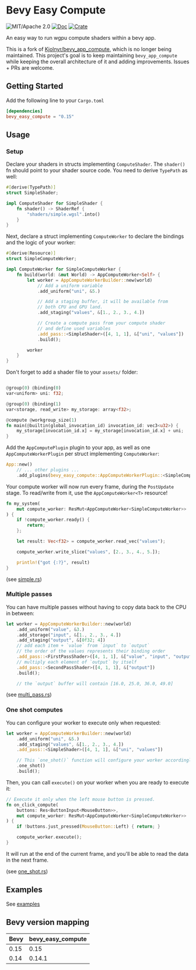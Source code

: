 # Bevy Easy Compute

![MIT/Apache 2.0](https://img.shields.io/badge/license-MIT%2FApache-blue.svg)
[![Doc](https://docs.rs/bevy_easy_compute/badge.svg)](https://docs.rs/bevy_easy_compute)
[![Crate](https://img.shields.io/crates/v/bevy_easy_compute.svg)](https://crates.io/crates/bevy_easy_compute)

An easy way to run wgpu compute shaders within a bevy app.

This is a fork of [Kjolnyr/bevy_app_compute](https://github.com/Kjolnyr/bevy_app_compute), which is no longer being maintained. This project's goal is to keep maintaining `bevy_app_compute` while keeping the overall architecture of it and adding improvements. Issues + PRs are welcome.

## Getting Started

Add the following line to your `Cargo.toml`

```toml
[dependencies]
bevy_easy_compute = "0.15"
```

## Usage

### Setup

Declare your shaders in structs implementing `ComputeShader`. The `shader()` fn should point to your shader source code.
You need to derive `TypePath` as well:

```rust
#[derive(TypePath)]
struct SimpleShader;

impl ComputeShader for SimpleShader {
    fn shader() -> ShaderRef {
        "shaders/simple.wgsl".into()
    }
}
```

Next, declare a struct implementing `ComputeWorker` to declare the bindings and the logic of your worker:

```rust
#[derive(Resource)]
struct SimpleComputeWorker;

impl ComputeWorker for SimpleComputeWorker {
    fn build(world: &mut World) -> AppComputeWorker<Self> {
        let worker = AppComputeWorkerBuilder::new(world)
            // Add a uniform variable
            .add_uniform("uni", &5.)

            // Add a staging buffer, it will be available from
            // both CPU and GPU land.
            .add_staging("values", &[1., 2., 3., 4.])

            // Create a compute pass from your compute shader
            // and define used variables
            .add_pass::<SimpleShader>([4, 1, 1], &["uni", "values"])
            .build();

        worker
    }
}

```

Don't forget to add a shader file to your `assets/` folder:

```rust

@group(0) @binding(0)
var<uniform> uni: f32;

@group(0) @binding(1)
var<storage, read_write> my_storage: array<f32>;

@compute @workgroup_size(1)
fn main(@builtin(global_invocation_id) invocation_id: vec3<u32>) {
    my_storage[invocation_id.x] = my_storage[invocation_id.x] + uni;
}
```

Add the `AppComputePlugin` plugin to your app, as well as one `AppComputeWorkerPlugin` per struct implementing `ComputeWorker`:

```rust
App::new()
    // ... other plugins ...
    .add_plugins(bevy_easy_compute::AppComputeWorkerPlugin::<SimpleComputeWorker>::default());
```

Your compute worker will now run every frame, during the `PostUpdate` stage. To read/write from it, use the `AppComputeWorker<T>` resource!

```rust
fn my_system(
    mut compute_worker: ResMut<AppComputeWorker<SimpleComputeWorker>>
) {
    if !compute_worker.ready() {
        return;
    };

    let result: Vec<f32> = compute_worker.read_vec("values");

    compute_worker.write_slice("values", [2., 3., 4., 5.]);

    println!("got {:?}", result)
}
```

(see [simple.rs](https://github.com/AnthonyTornetta/bevy_easy_compute/tree/main/examples/simple.rs))

### Multiple passes

You can have multiple passes without having to copy data back to the CPU in between:

```rust
let worker = AppComputeWorkerBuilder::new(world)
    .add_uniform("value", &3.)
    .add_storage("input", &[1., 2., 3., 4.])
    .add_staging("output", &[0f32; 4])
    // add each item + `value` from `input` to `output`
    // the order of the values represents their binding order
    .add_pass::<FirstPassShader>([4, 1, 1], &["value", "input", "output"])
    // multiply each element of `output` by itself
    .add_pass::<SecondPassShader>([4, 1, 1], &["output"])
    .build();

    // the `output` buffer will contain [16.0, 25.0, 36.0, 49.0]
```

(see [multi_pass.rs](https://github.com/AnthonyTornetta/bevy_easy_compute/tree/main/examples/multi_pass.rs))

### One shot computes

You can configure your worker to execute only when requested:

```rust
let worker = AppComputeWorkerBuilder::new(world)
    .add_uniform("uni", &5.)
    .add_staging("values", &[1., 2., 3., 4.])
    .add_pass::<SimpleShader>([4, 1, 1], &["uni", "values"])

    // This `one_shot()` function will configure your worker accordingly
    .one_shot()
    .build();

```

Then, you can call `execute()` on your worker when you are ready to execute it:

```rust
// Execute it only when the left mouse button is pressed.
fn on_click_compute(
    buttons: Res<ButtonInput<MouseButton>>,
    mut compute_worker: ResMut<AppComputeWorker<SimpleComputeWorker>>
) {
    if !buttons.just_pressed(MouseButton::Left) { return; }

    compute_worker.execute();
}
```

It will run at the end of the current frame, and you'll be able to read the data in the next frame.

(see [one_shot.rs](https://github.com/AnthonyTornetta/bevy_easy_compute/tree/main/examples/one_shot.rs))

## Examples

See [examples](https://github.com/AnthonyTornetta/bevy_easy_compute/tree/main/examples)

## Bevy version mapping

| Bevy | bevy_easy_compute |
| ---- | ----------------- |
| 0.15 | 0.15              |
| 0.14 | 0.14.1            |
